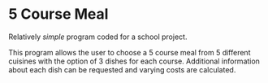 # 5 Course Meal

Relatively _simple_ program coded for a school project.

This program allows the user to choose a 5 course meal from 5 different cuisines with the option of 3 dishes for each course. Additional information about each dish can be requested and varying costs are calculated.
